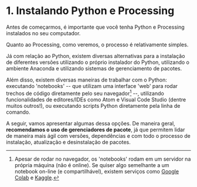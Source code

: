 # 1. Instalando Python e Processing

Antes de começarmos, é importante que você tenha Python e Processing instalados no seu computador.

Quanto ao Processing, como veremos, o processo é relativamente simples.

Já com relação ao Python, existem diversas alternativas para a instalação de diferentes versões utilizando o próprio instalador do Python, utilizando o ambiente Anaconda e utilizando sistemas de gerenciamento de pacotes.

Além disso, existem diversas maneiras de trabalhar com o Python: executando 'notebooks' -- que utilizam uma interface 'web' para rodar trechos de código diretamente pelo seu navegador[^1] --, utilizando funcionalidades de editores/IDEs como Atom e Visual Code Studio (dentre muitos outros!), ou executando scripts Python diretamente pela linha de comando.

[^1]: Apesar de rodar no navegador, os 'notebooks' rodam em um servidor na própria máquina (não é online). Se quiser algo semelhante a um notebook on-line (e compartilhável), existem serviços como [Google Colab](https://colab.research.google.com/) e [Kaggle](https://www.kaggle.com/).

A seguir, vamos apresentar algumas dessa opções. De maneira geral, **recomendamos o uso de gerenciadores de pacote**, já que permitem lidar de maneira mais ágil com versões, dependências e com todo o processo de instalação, atualização e desinstalação de pacotes.
